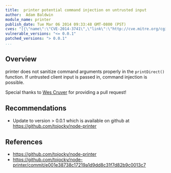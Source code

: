 ```yaml
---
title:  printer potential command injection on untrusted input
author:  Adam Baldwin
module_name: printer
publish_date: Tue Mar 06 2014 09:33:48 GMT-0800 (PST) 
cves: "[{\"name\":\"CVE-2014-3741\",\"link\":\"http://cve.mitre.org/cgi-bin/cvename.cgi?name=CVE-2014-3741\"}]"
vulnerable_versions: "<= 0.0.1"
patched_versions: "> 0.0.1"
...
```


## Overview
printer does not sanitize command arguments properly in the ```printDirect()``` function. If untrusted client input is passed in, command injection is possible.

Special thanks to [Wes Cruver](https://github.com/chieffancypants) for providing a pull request!

## Recommendations
- Update to version > 0.0.1 which is available on github at https://github.com/tojocky/node-printer

## References
- https://github.com/tojocky/node-printer
- https://github.com/tojocky/node-printer/commit/e001e38738c17219a1d9dd8c31f7d82b9c0013c7

